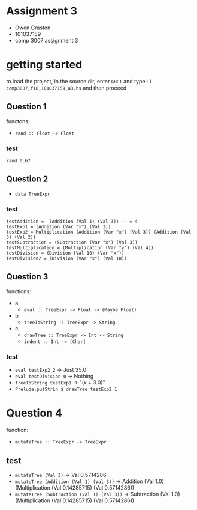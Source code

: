 # Assignment 3

- Owen Craston
- 101037159
- comp 3007 assignment 3

# getting started

to load the project, in the source dir, enter `GHCI` and type `:l comp3007_f18_101037159_a3.hs` and then proceed

## Question 1
functons:
- `rand :: Float -> Float`

### test
`rand 0.67`

## Question 2
- `data TreeExpr`

### test
```
testAddition =  (Addition (Val 1) (Val 3)) -- = 4
testExp1 = (Addition (Var "x") (Val 3))
testExp2 = Multiplication (Addition (Var "x") (Val 3)) (Addition (Val 5) (Val 2))
testSubtraction = (Subtraction (Var "x") (Val 3))
testMultiplication = (Multiplication (Var "y") (Val 4))
testDivision = (Division (Val 10) (Var "x"))
testDivision2 = (Division (Var "x") (Val 10))
```

## Question 3
functions:
- a
    - `eval :: TreeExpr -> Float -> (Maybe Float)`
- b
    - `treeToString :: TreeExpr -> String`
- c
    - `drawTree :: TreeExpr -> Int -> String`
    - `indent :: Int -> [Char]`

### test
- `eval testExp2 2` -> Just 35.0
- `eval testDivision 0` -> Nothing
- `treeToString testExp1` -> "(x + 3.0)"
- `Prelude.putStrLn $ drawTree testExp2 1`

# Question 4
function:
- `mutateTree :: TreeExpr -> TreeExpr`

## test
- `mutateTree (Val 3)` -> Val 0.5714286
- `mutateTree (Addition (Val 1) (Val 3))` -> Addition (Val 1.0) (Multiplication (Val 0.14285715) (Val 0.5714286))
- `mutateTree (Subtraction (Val 1) (Val 3))` -> Subtraction (Val 1.0) (Multiplication (Val 0.14285715) (Val 0.5714286))
